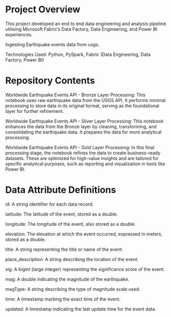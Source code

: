 # Project Overview
This project developed an end to end data engineering and analysis pipeline utilising Microsoft Fabric’s Data Factory, Data Engineering, and Power BI experiences.

Ingesting Earthquake events data from usgs.

Technologies Used: Python, PySpark, Fabric (Data Engineering, Data Factory, Power BI)


# Repository Contents
Worldwide Earthquake Events API - Bronze Layer Processing: This notebook uses raw earthquake data from the USGS API. It performs minimal processing to store data in its original format, serving as the foundational layer for further refinement.

Worldwide Earthquake Events API - Silver Layer Processing: This notebook enhances the data from the Bronze layer by cleaning, transforming, and consolidating the earthquake data. It prepares the data for more analytical processing.

Worldwide Earthquake Events API - Gold Layer Processing: In this final processing stage, the notebook refines the data to create business-ready datasets. These are optimized for high-value insights and are tailored for specific analytical purposes, such as reporting and visualization in tools like Power BI.

# Data Attribute Definitions
id: A string identifier for each data record.

latitude: The latitude of the event, stored as a double.

longitude: The longitude of the event, also stored as a double.

elevation: The elevation at which the event occurred, expressed in meters, stored as a double.

title: A string representing the title or name of the event.

place_description: A string describing the location of the event.

sig: A bigint (large integer) representing the significance score of the event.

mag: A double indicating the magnitude of the earthquake.

magType: A string describing the type of magnitude scale used.

time: A timestamp marking the exact time of the event.

updated: A timestamp indicating the last update time for the event data.
